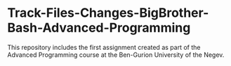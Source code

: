 # Track-Files-Changes-BigBrother-Bash-Advanced-Programming
This repository includes the first assignment created as part of the Advanced Programming course at the Ben-Gurion University of the Negev.
